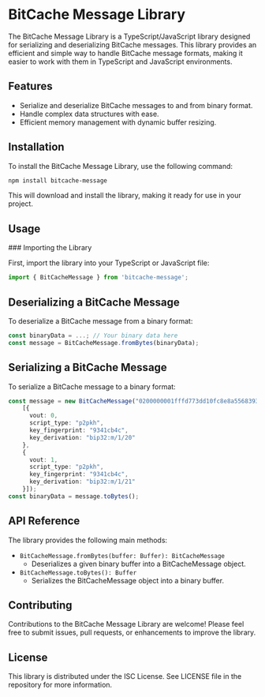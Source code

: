# BitCache Message Library

The BitCache Message Library is a TypeScript/JavaScript library designed for serializing and deserializing BitCache messages. This library provides an efficient and simple way to handle BitCache message formats, making it easier to work with them in TypeScript and JavaScript environments.

## Features

- Serialize and deserialize BitCache messages to and from binary format.
- Handle complex data structures with ease.
- Efficient memory management with dynamic buffer resizing.

## Installation

To install the BitCache Message Library, use the following command:

```bash
npm install bitcache-message
```

This will download and install the library, making it ready for use in your project.

## Usage

### Importing the Library

First, import the library into your TypeScript or JavaScript file:

```typescript
import { BitCacheMessage } from 'bitcache-message';
```

## Deserializing a BitCache Message

To deserialize a BitCache message from a binary format:

```typescript
const binaryData = ...; // Your binary data here
const message = BitCacheMessage.fromBytes(binaryData);
```

## Serializing a BitCache Message

To serialize a BitCache message to a binary format:

```typescript
const message = new BitCacheMessage("0200000001fffd773dd10fc8e8a556839338643f08382b5a9933555dea9ca0bc4bd49d25070000000049483045022100e204926ff2f9628f15b883e2728383495cc5ac9fdfd9a2a0c50cac5acdd7165e022058c639810ac28595171420eb3e11eca0dcd8a1fa9cd13eeb404a367dd1153ae941ffffffff01804a5d05000000001976a91418392a59fc1f76ad6a3c7ffcea20cfcb17bda9eb88ac00000000",
    [{
      vout: 0,
      script_type: "p2pkh",
      key_fingerprint: "9341cb4c",
      key_derivation: "bip32:m/1/20"
    },
    {
      vout: 1,
      script_type: "p2pkh",
      key_fingerprint: "9341cb4c",
      key_derivation: "bip32:m/1/21"
    }]);
const binaryData = message.toBytes();
```

## API Reference

The library provides the following main methods:

- `BitCacheMessage.fromBytes(buffer: Buffer): BitCacheMessage`
    - Deserializes a given binary buffer into a BitCacheMessage object.
- `BitCacheMessage.toBytes(): Buffer`
    - Serializes the BitCacheMessage object into a binary buffer.

## Contributing

Contributions to the BitCache Message Library are welcome! Please feel free to submit issues, pull requests, or enhancements to improve the library.

## License

This library is distributed under the ISC License. See LICENSE file in the repository for more information.
